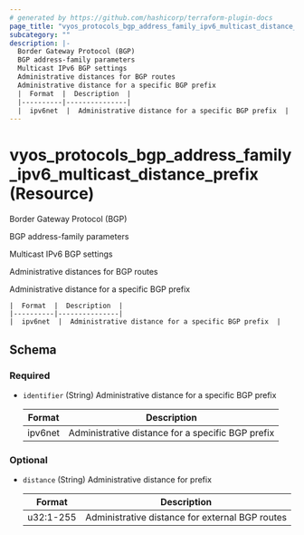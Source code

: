 ```yaml
---
# generated by https://github.com/hashicorp/terraform-plugin-docs
page_title: "vyos_protocols_bgp_address_family_ipv6_multicast_distance_prefix Resource - vyos"
subcategory: ""
description: |-
  Border Gateway Protocol (BGP)
  BGP address-family parameters
  Multicast IPv6 BGP settings
  Administrative distances for BGP routes
  Administrative distance for a specific BGP prefix
  |  Format  |  Description  |
  |----------|---------------|
  |  ipv6net  |  Administrative distance for a specific BGP prefix  |
---
```


# vyos_protocols_bgp_address_family_ipv6_multicast_distance_prefix (Resource)

Border Gateway Protocol (BGP)

BGP address-family parameters

Multicast IPv6 BGP settings

Administrative distances for BGP routes

Administrative distance for a specific BGP prefix

    |  Format  |  Description  |
    |----------|---------------|
    |  ipv6net  |  Administrative distance for a specific BGP prefix  |



<!-- schema generated by tfplugindocs -->
## Schema

### Required

- `identifier` (String) Administrative distance for a specific BGP prefix

    |  Format  |  Description  |
    |----------|---------------|
    |  ipv6net  |  Administrative distance for a specific BGP prefix  |

### Optional

- `distance` (String) Administrative distance for prefix

    |  Format  |  Description  |
    |----------|---------------|
    |  u32:1-255  |  Administrative distance for external BGP routes  |
